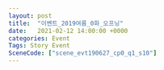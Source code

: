 ```yaml
---
layout: post
title:  "이벤트_2019여름_0화_오프닝"
date:   2021-02-12 14:00:00 +0000
categories: Event
Tags: Story Event
SceneCode: ["scene_evt190627_cp0_q1_s10"]
---
```

